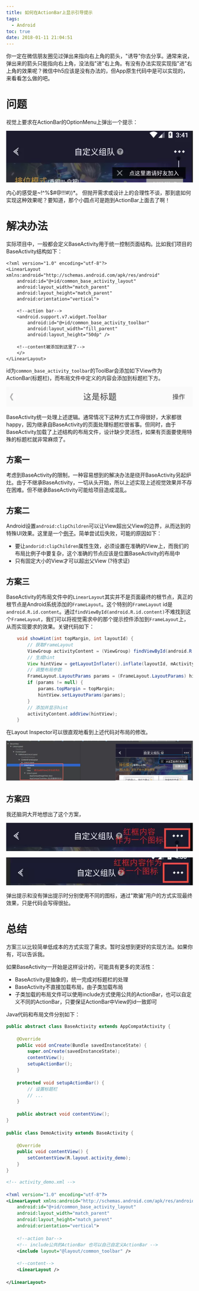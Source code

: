 ```yaml
---
title: 如何在ActionBar上显示引导提示
tags:
  - Android
toc: true
date: 2018-01-11 21:04:51
---
```

你一定在微信朋友圈见过弹出来指向右上角的箭头，"诱导"你去分享。通常来说，弹出来的箭头只能指向右上角，没法指"进"右上角。有没有办法实现实现指"进"右上角的效果呢？微信中h5应该是没有办法的，但App原生代码中是可以实现的，来看看怎么做的吧。

<!--more-->

# 问题
视觉上要求在ActionBar的OptionMenu上弹出一个提示：

![](/images/1515671077336.webp)

内心的感受是~!^%$#@!!!#))*。 但抛开需求或设计上的合理性不谈，那到底如何实现这种效果呢？要知道，那个小圆点可是跑到ActionBar上面去了啊！

# 解决办法
实际项目中，一般都会定义BaseActivity用于统一控制页面结构。比如我们项目的BaseActivity结构如下：

```
<?xml version="1.0" encoding="utf-8"?>
<LinearLayout xmlns:android="http://schemas.android.com/apk/res/android"
    android:id="@+id/common_base_activity_layout"
    android:layout_width="match_parent"
    android:layout_height="match_parent"
    android:orientation="vertical">

    <!--action bar-->
    <android.support.v7.widget.Toolbar
        android:id="@+id/common_base_activity_toolbar"
        android:layout_width="fill_parent"
        android:layout_height="50dp" />

    <!--content被添加到这里了-->
    </>
</LinearLayout>
```

id为`common_base_activity_toolbar`的ToolBar会添加如下View作为ActionBar(标题栏)，而布局文件中定义的内容会添加到标题栏下方。

![](/images/1515673781733.webp)

BaseActivity统一处理上述逻辑。通常情况下这种方式工作得很好，大家都很happy，因为继承自BaseActivity的页面处理标题栏很省事。但同时，由于BaseActivity加载了上述结构的布局文件，设计缺少灵活性，如果有页面要使用特殊的标题栏就非常麻烦了。

## 方案一

考虑到BaseActivity的限制，一种容易想到的解决办法是绕开BaseActivity另起炉灶。由于不继承BaseActivity，一切从头开始，所以上述实现上述视觉效果并不存在困难。但不继承BaseActivity可能给项目造成混乱。

## 方案二

Android设置`android:clipChildren`可以让View超出父View的边界，从而达到的特殊UI效果。这里是一个[例子](http://blog.csdn.net/zhangphil/article/details/48655411)。简单尝试后失败，可能的原因如下：

+ 要让`andorid:clipChildren`属性生效，必须设置在准确的View上，而我们的布局比例子中要复杂，这个准确的节点应该是位置BaseActivity的布局中
+ 只有固定大小的View才可以超出父View (?待求证)

## 方案三

BaseActivity的布局文件中的`LinearLayout`其实并不是页面最终的根节点，真正的根节点是Android系统添加的`FrameLayout`。这个特别的`FrameLayout` id是`android.R.id.content`。通过`findViewById(android.R.id.content)`不难找到这个`FrameLayout`，我们可以将视觉需求中的那个提示控件添加到`FrameLayout`上，从而实现要求的效果。关键代码如下：

```java
    void showHint(int topMargin, int layoutId) {
        // 获取FrameLayout
        ViewGroup activityContent = (ViewGroup) findViewById(android.R.id.content);
        // 生成hint
        View hintView = getLayoutInflater().inflate(layoutId, mActivityContent, false);
        // 调整布局参数
        FrameLayout.LayoutParams params = (FrameLayout.LayoutParams) hintView.getLayoutParams();
        if (params != null) {
            params.topMargin = topMargin;
            hintView.setLayoutParams(params);
        }
        // 添加并显示hint
        activityContent.addView(hintView);
    }
```

在Layout Inspector可以很直观地看到上述代码对布局的修改。

![](/images/1515672774540.webp)

## 方案四

我还脑洞大开地想出了这个方案，

![](/images/1515674263401.webp)

![](/images/1515674523010.webp)

弹出提示和没有弹出提示时分别使用不同的图标，通过"欺骗"用户的方式实现最终效果，只是代码会写得很扯。

# 总结
方案三以比较简单低成本的方式实现了需求。暂时没想到更好的实现方法。如果你有，可以告诉我。


如果BaseActivity一开始是这样设计的，可能具有更多的灵活性：

+ BaseActivity是抽象的，统一完成对标题栏的处理
+ BaseActivity不直接加载布局，由子类加载布局
+ 子类加载的布局文件可以使用include方式使用公共的ActionBar，也可以自定义不同的ActionBar，只要保证ActionBar中View的id一致即可

Java代码和布局文件分别如下：

```java
public abstract class BaseActivity extends AppCompatActivity {
	
	@Override
	public void onCreate(Bundle savedInstanceState) {
		super.onCreate(savedInstanceState);
		contentView();
		setupActionBar();
	}
	
	protected void setupActionBar() {
        // 设置标题栏
        // ...
	}
	
	public abstract void contentView();
}

public class DemoActivity extends BaseActivity {
	
	@Override
	public void contentView() {
		setContentView(R.layout.activity_demo);
	}
}
```

```xml
<!-- activity_demo.xml -->

<?xml version="1.0" encoding="utf-8"?>
<LinearLayout xmlns:android="http://schemas.android.com/apk/res/android"
    android:id="@+id/common_base_activity_layout"
    android:layout_width="match_parent"
    android:layout_height="match_parent"
    android:orientation="vertical">

    <!--action bar-->
	<!-- include公共的ActionBar 也可以自己自定义ActionBar -->
    <include layout="@layout/common_toolbar" />

    <!--content-->
	<LinearLayout />
	
</LinearLayout>
```